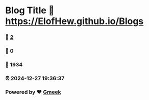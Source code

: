 # Blog Title :link: https://ElofHew.github.io/Blogs 
### :page_facing_up: [2](https://ElofHew.github.io/Blogs/tag.html) 
### :speech_balloon: 0 
### :hibiscus: 1934 
### :alarm_clock: 2024-12-27 19:36:37 
### Powered by :heart: [Gmeek](https://github.com/Meekdai/Gmeek)
